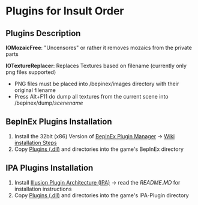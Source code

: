# Plugins for Insult Order

## Plugins Description
**IOMozaicFree**: "Uncensores" or rather it removes mozaics from the private parts

**IOTextureReplacer**: Replaces Textures based on filename (currently only png files supported)
  - PNG files must be placed into /bepinex/images directory with their original filename
  - Press Alt+F11 do dump all textures from the current scene into /bepinex/dump/*scenename*


## BepInEx Plugins Installation

1. Install the 32bit (x86) Version of [BepInEx Plugin Manager](https://github.com/BepInEx/BepInEx/releases) -> [Wiki installation Steps](https://github.com/BepInEx/BepInEx/wiki/Installation)
2. Copy [Plugins (.dll)](https://github.com/RipeDurian/IOPlugins/tree/master/BepInEx_Plugins) and directories into the game's BepInEx directory

## IPA Plugins Installation

1. Install [Illusion Plugin Architecture (IPA)](https://github.com/Eusth/IPA) -> read the *README.MD* for installation instructions
2. Copy [Plugins (.dll)](https://github.com/RipeDurian/IOPlugins/tree/master/IPA_Plugins) and directories into the game's IPA-Plugin directory